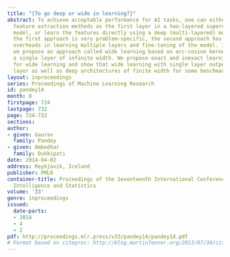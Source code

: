```yaml
---
title: "{To go deep or wide in learning?}"
abstract: To achieve acceptable performance for AI tasks, one can either use sophisticated
  feature extraction methods as the first layer in a two-layered supervised learning
  model, or learn the features directly using a deep (multi-layered) model. While
  the first approach is very problem-specific, the second approach has computational
  overheads in learning multiple layers and fine-tuning of the model. In this paper,
  we propose an approach called wide learning based on arc-cosine kernels, that learns
  a single layer of infinite width. We propose exact and inexact learning strategies
  for wide learning and show that wide learning with single layer outperforms single
  layer as well as deep architectures of finite width for some benchmark datasets.
layout: inproceedings
series: Proceedings of Machine Learning Research
id: pandey14
month: 0
firstpage: 724
lastpage: 732
page: 724-732
sections: 
author:
- given: Gaurav
  family: Pandey
- given: Ambedkar
  family: Dukkipati
date: 2014-04-02
address: Reykjavik, Iceland
publisher: PMLR
container-title: Proceedings of the Seventeenth International Conference on Artificial
  Intelligence and Statistics
volume: '33'
genre: inproceedings
issued:
  date-parts:
  - 2014
  - 4
  - 2
pdf: http://proceedings.mlr.press/v33/pandey14/pandey14.pdf
# Format based on citeproc: http://blog.martinfenner.org/2013/07/30/citeproc-yaml-for-bibliographies/
---
```

